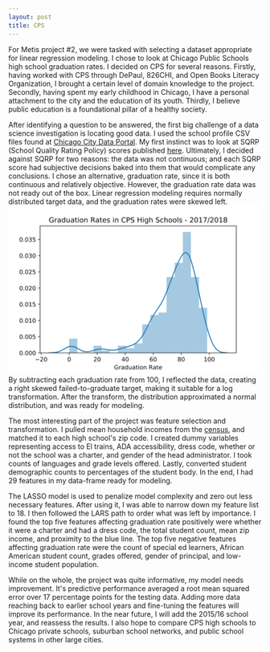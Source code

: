 ```yaml
---
layout: post
title: CPS
---
```


For Metis project #2, we were tasked with selecting a dataset appropriate for linear regression modeling.  I chose to look at Chicago Public Schools high school graduation rates.  I decided on CPS for several reasons. Firstly, having worked with CPS through DePaul, 826CHI, and Open Books Literacy Organization, I brought a certain level of domain knowledge to the project. Secondly, having spent my early childhood in Chicago, I have a personal attachment to the city and the education of its youth. Thirdly, I believe public education is a foundational pillar of a healthy society. 

After identifying a question to be answered, the first big challenge of a data science investigation is locating good data.  I used the school profile CSV files found at [Chicago City Data Portal](https://data.cityofchicago.org/). My first instinct was to look at SQRP (School Quality Rating Policy) scores published [here](https://cps.edu/SchoolData/Pages/SchoolData.aspx). Ultimately, I decided against SQRP for two reasons: the data was not continuous; and each SQRP score had subjective decisions baked into them that would complicate any conclusions.  I chose an alternative, graduation rate, since it is both continuous and relatively objective. However, the graduation rate data was not ready out of the box.  Linear regression modeling requires normally distributed target data, and the graduation rates were skewed left. ![CPS Graduation Rates](images/1-27-19/skewed_grad_rates.svg) By subtracting each graduation rate from 100, I reflected the data, creating a right skewed failed-to-graduate target, making it suitable for a log transformation. After the transform, the distribution approximated a normal distribution, and was ready for modeling.


The most interesting part of the project was feature selection and transformation.  I pulled mean household incomes from the [census](https://factfinder.census.gov), and matched it to each high school's zip code.  I created dummy variables representing access to El trains, ADA accessibility, dress code, whether or not the school was a charter, and gender of the head administrator.  I took counts of languages and grade levels offered.  Lastly, converted student demographic counts to percentages of the student body.  In the end, I had 29 features in my data-frame ready for modeling.

The LASSO model is used to penalize model complexity and zero out less necessary features.  After using it, I was able to narrow down my feature list to 18.  I then followed the LARS path to order what was left by importance.  I found the top five features affecting  graduation rate positively were whether it were a charter and had a dress code, the total student count, mean zip income, and proximity to the blue line.  The top five negative features affecting graduation rate were the count of special ed learners, African American student count, grades offered, gender of principal, and low-income student population.

While on the whole, the project was quite informative, my model needs improvement. It's predictive performance averaged a root mean squared error over 17 percentage points for the testing data.  Adding more data reaching back to earlier school years and fine-tuning the features will improve its performance. In the near future, I will add the 2015/16 school year, and reassess the results.  I also hope to compare CPS high schools to Chicago private schools, suburban school networks, and public school systems in other large cities. 





